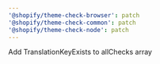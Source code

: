 ```yaml
---
'@shopify/theme-check-browser': patch
'@shopify/theme-check-common': patch
'@shopify/theme-check-node': patch
---
```


Add TranslationKeyExists to allChecks array
